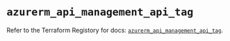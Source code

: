 # `azurerm_api_management_api_tag`

Refer to the Terraform Registory for docs: [`azurerm_api_management_api_tag`](https://www.terraform.io/docs/providers/azurerm/r/api_management_api_tag).
